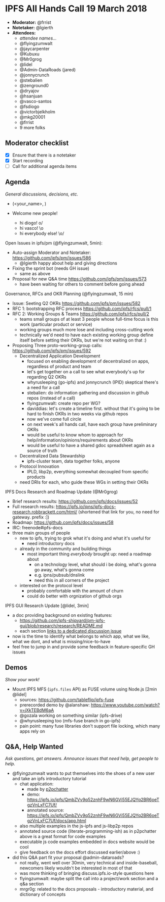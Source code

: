 # IPFS All Hands Call 19 March 2018

- **Moderator:** @frrist
- **Notetaker:** @lgierth
- **Attendees:**
  - _attendee names..._
  - @flyingzumwalt
  - @jaycarpenter
  - @Kubuxu
  - @Mr0grog
  - @lidel
  - @Admin-DataRoads (jared)
  - @jonnycrunch
  - @stebalien
  - @zenground0
  - @dryajov
  - @hsanjuan
  - @vasco-santos
  - @fsdiogo
  - @victorbjelkholm
  - @mkg20001
  - @frrist
  - 9 more folks

## Moderator checklist

- [x] Ensure that there is a notetaker
- [x] Start recording
- [ ] Call for additional agenda items

## Agenda
_General discussions, decisions, etc._
<!-- use this format for all topics, demos, etc. that you add to the agenda: -->
- <Topic> (<your_name>, <estimated length in mins>)

- Welcome new people!
    - hi diogo! o/
    - hi vasco! \o
    - hi everybody else! \o/

Open Issues in ipfs/pm (@flyingzumwalt, 5min):
- Auto-assign Moderator and Notetaker: https://github.com/ipfs/pm/issues/586
    - @lgierth happy about help and giving directions
- Fixing the sprint bot (needs GH issue)
    - same as above
- Proposal for new Q&A time https://github.com/ipfs/pm/issues/573
    - have been waiting for others to comment before going ahead

Governance, RFCs and OKR Planning (@flyingzumwalt, 15 min)
- Issue: Seeting Q2 OKRs https://github.com/ipfs/pm/issues/582
- RFC 1: bootstrapping RFC process https://github.com/ipfs/rfcs/pull/1
- RFC 2: Working Groups & Teams https://github.com/ipfs/rfcs/pull/2
    - teams small groups of at least 3 people whose full-time focus is this work (particular product or service)
    - working groups much more lose and including cross-cutting work
    - technically we'd need to have each existing working group define itself before setting their OKRs, but we're not waiting on that :)
- Proposing Three proto-working-group calls: https://github.com/ipfs/pm/issues/592
    - Decentralized Application Development
        - focused on enabling development of decentralized on apps, regardless of product and team
        - let's get together on a call to see what everybody's up for regarding Q2 OKRs
        - whyrusleeping (go-ipfs) and jonnycrunch (IPID) skeptical there's a need for a call
        - stebalien: do information gathering and discussion in github repos (instead of a call)
        - flyingzumwalt: create repo per WG?
        - daviddias: let's create a timeline first. without that it's going to be hard to finish OKRs in two weeks via github repos
        - now we've come full circle
        - on next week's all hands call, have each group have preliminary OKRs
        - would be useful to know whom to approach for help/information/opinions/requirements about OKRs
        - would be useful to have a shared gdoc spreadsheet again as a source of truth
    - Decentralized Data Stewardship
        - ipfs-cluster team, data together folks, anyone 
    - Protocol Innovation
        - IPLD, libp2p, everything somewhat decoupled from specific products
    - need DRIs for each, who guide these WGs in setting their OKRs

IPFS Docs Research and Roadmap Update (@Mr0grog)
- Brief research results: https://github.com/ipfs/docs/issues/52
- Full research results: https://ipfs.io/ipns/ipfs-docs-research.robbrackett.com/html/ (shortened that link for you, no need for gateway. prefix :])
- Roadmap: https://github.com/ipfs/docs/issues/58
- IRC: freenode#ipfs-docs
- three main groups of people
    - new to ipfs, trying to grok what it's doing and what it's useful for
        - need introductory docs
    - already in the community and building things
        - most important thing *everybody* brought up: need a roadmap about
            - on a technology level, what should i be doing, what's gonna go away, what's gonna come
            - e.g. ipns/pubsub/dnslink
            - need this in all corners of the project
    - interested on the protocol level
        - probably comfortable with the amount of churn
        - could do better with orgnization of github orgs

IPFS GUI Research Update [@lidel, 3min]
- a doc providing background on existing features:
    - https://github.com/ipfs-shipyard/pm-ipfs-gui/blob/research/research/README.md
    - each section [links to a dedicated discussion issue](https://github.com/ipfs-shipyard/pm-ipfs-gui/issues?q=is%3Aissue+is%3Aopen+label%3A%22existing+feature%22)
- now is the time to identify what belongs to which app, what we like, what we dont, and what is missing/nice-to-have
- feel free to jump in and provide some feedback in feature-specific GH issues


## Demos
_Show your work!_

- Mount IPFS MFS (`ipfs.files` API) as FUSE volume using Node.js [2min @lidel]
  - sources: https://github.com/tableflip/ipfs-fuse
  - prerecorded demo by @alanshaw: https://www.youtube.com/watch?v=jXkTEBdM6aA
  - @gozala working on something similar (ipfs-drive)
  - @whyrusleeping too (mfs-fuse branch in go-ipfs)
  - pain point: many fuse libraries don't support file locking, which many apps rely on

## Q&A, Help Wanted
_Ask questions, get answers. Announce issues that need help, get people to help._

- @flyingzumwalt wants to put themselves into the shoes of a new user and take an ipfs introductory tutorial
    - chat application:
        - made by [p2pchatter](https://news.ycombinator.com/user?id=p2pchatter)
        - demo: https://ipfs.io/ipfs/QmbZVv9q52znhF9wN6GVi55EJQYq2BR6oeTgzVnLxFC7Uf/
        - annotated source: https://ipfs.io/ipfs/QmbZVv9q52znhF9wN6GVi55EJQYq2BR6oeTgzVnLxFC7Uf/docs/app.html
    - also multiple examples in the js-ipfs and js-libp2p repos
    - annotated source code (literate-programming-ish) as in p2pchatter above is a great format for code examples
    - executable js code examples embedded in docs website would be cool
    - give feedback on the docs effort discussed earlier/above :)
- did this Q&A part fit your proposal @admin-dataroads?
    - not really, went well over 30min, very technical and inside-baseball, newcomers likely wouldn't be interested in most of that
    - was more thinking of bringing discuss.ipfs.io-style questions here
    - flyingzumwalt: maybe split the call into a project/work section and a q&a section
    - mrgr0g: related to the docs proposals - introductory material, and dictionary of concepts

<!-- After each call, it is the responsibility of the notetaker to save the last version of the notes in a file in ipfs/pm/meeting-notes, by opening a branch and submitting a PR. -->
